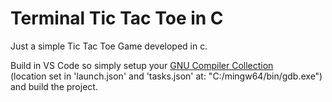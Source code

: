 # Terminal Tic Tac Toe in C

Just a simple Tic Tac Toe Game developed in c.

Build in VS Code so simply setup your [GNU Compiler Collection](https://gcc.gnu.org/releases.html)\
(location set in 'launch.json' and 'tasks.json' at: "C:/mingw64/bin/gdb.exe")\
and build the project.